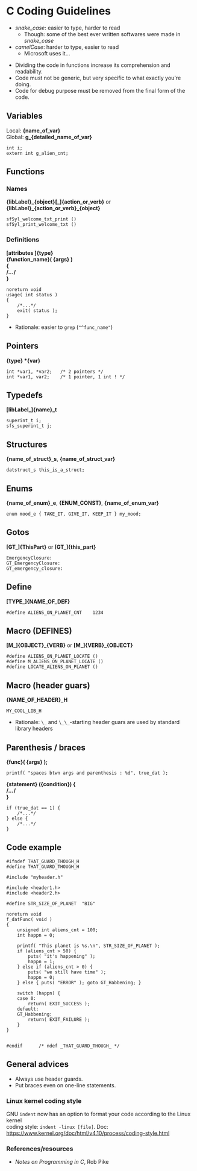 C Coding Guidelines
===================

* *snake_case*: easier to type, harder to read
	* Though: some of the best ever written softwares were made in *snake_case*
* *camelCase*: harder to type, easier to read
	* Microsoft uses it...
<!-- separator -->
* Dividing the code in functions increase its comprehension and readability.
* Code must not be generic, but very specific to what exactly you're doing.
* Code for debug purpose must be removed from the final form of the code.

## Variables
Local: **{name\_of\_var}**  
Global: **g\_{detailed\_name\_of\_var}**  
```
int i;
extern int g_alien_cnt;
```
## Functions
### Names
**{libLabel}\_{object}[\_]{action\_or\_verb}** or **{libLabel}\_{action\_or\_verb}\_{object}**
```
sfSyl_welcome_txt_print ()
sfSyl_print_welcome_txt ()
```
### Definitions
**[attributes ]{type}   
{function_name}( {args} )   
{  
	/*...*/  
}**
```
noreturn void
usage( int status )
{
	/*...*/
	exit( status );
}
```
* Rationale: easier to `grep` (`"^func_name"`)
## Pointers
**{type} \*{var}**
```
int *var1, *var2; 	/* 2 pointers */
int *var1, var2; 	/* 1 pointer, 1 int ! */
```
## Typedefs
**[libLabel\_]{name}\_t**
```
superint_t i;
sfs_superint_t j;
```
## Structures
**{name\_of\_struct}\_s**, **{name\_of\_struct\_var}**
```
datstruct_s this_is_a_struct;
```
## Enums
**{name\_of\_enum}\_e**, **{ENUM\_CONST}**, **{name\_of\_enum\_var}**
```
enum mood_e { TAKE_IT, GIVE_IT, KEEP_IT } my_mood;
```
## Gotos
**[GT\_]{ThisPart}** or **[GT\_]{this_part}**
```
EmergencyClosure:
GT_EmergencyClosure:
GT_emergency_closure:
```
## Define
**[TYPE\_]{NAME\_OF\_DEF}**
```
#define ALIENS_ON_PLANET_CNT 	1234
```
## Macro (DEFINES)
**[M\_]{OBJECT}\_{VERB}** or **[M\_]{VERB}\_{OBJECT}**
```
#define ALIENS_ON_PLANET_LOCATE ()
#define M_ALIENS_ON_PLANET_LOCATE ()
#define LOCATE_ALIENS_ON_PLANET ()
```
## Macro (header guars)
**{NAME\_OF\_HEADER}\_H**
```
MY_COOL_LIB_H
```
* Rationale: `\_` and `\_\_`-starting header guars are used by standard library headers
## Parenthesis / braces
**{func}( {args} );**
```
printf( "spaces btwn args and parenthesis : %d", true_dat );
```
**{statement} ({condition}) {  
    /*...*/  
}**
```
if (true_dat == 1) {
	/*...*/
} else {
	/*...*/
}
```
## Code example
```
#ifndef THAT_GUARD_THOUGH_H
#define THAT_GUARD_THOUGH_H

#include "myheader.h"

#include <header1.h>
#include <header2.h>

#define STR_SIZE_OF_PLANET 	"BIG"

noreturn void
f_datFunc( void )
{
	unsigned int aliens_cnt = 100;
	int happn = 0;

	printf( "This planet is %s.\n", STR_SIZE_OF_PLANET );
	if (aliens_cnt > 50) {
		puts( "it's happening" );
		happn = 1;
	} else if (aliens_cnt > 0) {
		puts( "we still have time" );
		happn = 0;
	} else { puts( "ERROR" ); goto GT_Habbening; }
	
	switch (happn) {
	case 0:
		return( EXIT_SUCCESS );
	default:
	GT_Habbening:
		return( EXIT_FAILURE );
	}
}


#endif 		/* ndef _THAT_GUARD_THOUGH_ */
```

## General advices

* Always use header guards.
* Put braces even on one-line statements.

### Linux kernel coding style

GNU `indent` now has an option to format your code according to the Linux kernel  
coding style: `indent -linux [file]`.
Doc: <https://www.kernel.org/doc/html/v4.10/process/coding-style.html>

### References/resources

* *Notes on Programming in C*, Rob Pike
